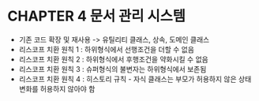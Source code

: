 # CHAPTER 4 문서 관리 시스템
- 기존 코드 확장 및 재사용 -> 유틸리티 클래스, 상속, 도메인 클래스
- 리스코프 치환 원칙 1 : 하위형식에서 선행조건을 더할 수 없음 
- 리스코프 치환 원칙 2 : 하위형식에서 후행조건을 약화시킬 수 없음
- 리스코프 치환 원칙 3 : 슈퍼형식의 불변자는 하위형식에서 보존됨
- 리스코프 치환 원칙 4 : 히스토리 규칙 - 자식 클래스는 부모가 허용하지 않은 상태 변화를 허용하지 않아야 함